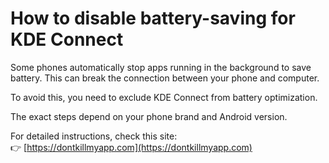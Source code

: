 # How to disable battery-saving for KDE Connect

Some phones automatically stop apps running in the background to save battery. This can break the connection between your phone and computer.

To avoid this, you need to exclude KDE Connect from battery optimization.

The exact steps depend on your phone brand and Android version.

For detailed instructions, check this site:\
👉 [https://dontkillmyapp.com](https://dontkillmyapp.com)

